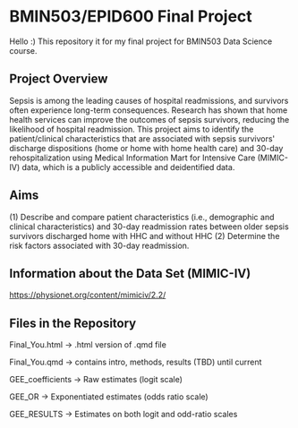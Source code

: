 # BMIN503/EPID600 Final Project

Hello :) This repository it for my final project for BMIN503 Data Science course. 

## Project Overview
Sepsis is among the leading causes of hospital readmissions, and survivors often experience long-term consequences. Research has shown that home health services can improve the outcomes of sepsis survivors, reducing the likelihood of hospital readmission. This project aims to identify the patient/clinical characteristics that are associated with sepsis survivors' discharge dispositions (home or home with home health care) and 30-day rehospitalization using Medical Information Mart for Intensive Care (MIMIC-IV) data, which is a publicly accessible and deidentified data.

## Aims
(1) Describe and compare patient characteristics (i.e., demographic and clinical characteristics) and 30-day readmission rates between older sepsis survivors discharged home with HHC and without HHC
(2) Determine the risk factors associated with 30-day readmission.

## Information about the Data Set (MIMIC-IV)
https://physionet.org/content/mimiciv/2.2/

## Files in the Repository
Final_You.html -> .html version of .qmd file 

Final_You.qmd -> contains intro, methods, results (TBD) until current

GEE_coefficients -> Raw estimates (logit scale)

GEE_OR -> Exponentiated estimates (odds ratio scale)

GEE_RESULTS -> Estimates on both logit and odd-ratio scales



